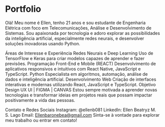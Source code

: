 # Portfolio
Olá! Meu nome é Ellen, tenho 21 anos e sou estudante de Engenharia Elétrica com foco em Telecomunicações, Análise e Desenvolvimento de Sistemas. Sou apaixonada por tecnologia e adoro explorar as possibilidades da inteligência artificial, especialmente redes neurais, e desenvolver soluções inovadoras usando Python.

Áreas de Interesse e Experiência
Redes Neurais e Deep Learning
Uso de TensorFlow e Keras para criar modelos capazes de aprender e fazer previsões.
Programação Front-End e Mobile (REACT)
Desenvolvimento de aplicativos responsivos e intuitivos com React Native, JavaScript e TypeScript.
Python
Especialista em algoritmos, automação, análise de dados e inteligência artificial.
Desenvolvimento Web
Criação de interfaces interativas e modernas utilizando React, JavaScript e TypeScript.
Objetivo
Design UX UI | FIGMA | CANVAS
Estou sempre motivada a aprender novas tecnologias e transformar ideias em projetos reais que possam impactar positivamente a vida das pessoas.

Contato e Redes Sociais
Instagram: @ellenb081
LinkedIn: Ellen Beatryz M. S. Lago
Email: Ellenbaronebea@gmail.com
Sinta-se à vontade para explorar meu trabalho ou entrar em contato!


